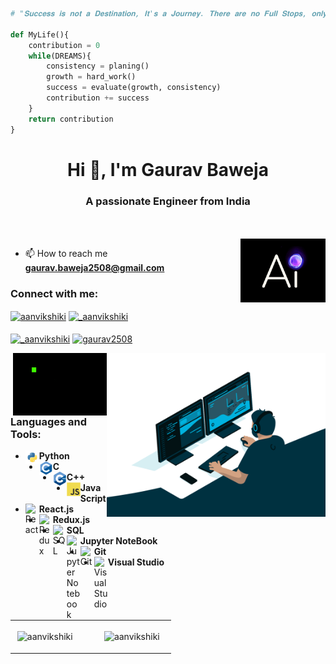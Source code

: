 ````python
# "𝐒𝐮𝐜𝐜𝐞𝐬𝐬 𝐢𝐬 𝐧𝐨𝐭 𝐚 𝐃𝐞𝐬𝐭𝐢𝐧𝐚𝐭𝐢𝐨𝐧, 𝐈𝐭'𝐬 𝐚 𝐉𝐨𝐮𝐫𝐧𝐞𝐲. 𝐓𝐡𝐞𝐫𝐞 𝐚𝐫𝐞 𝐧𝐨 𝐅𝐮𝐥𝐥 𝐒𝐭𝐨𝐩𝐬, 𝐨𝐧𝐥𝐲 𝐂𝐨𝐦𝐦𝐚𝐬."

def MyLife(){
    contribution = 0
    while(DREAMS){
        consistency = planing()
        growth = hard_work()
        success = evaluate(growth, consistency)
        contribution += success
    }
    return contribution
}

````
<h1 align="center">Hi 👋, I'm Gaurav Baweja</h1>
<h3 align="center">A passionate Engineer from India</h3>
<br>

<br>
<img align="right" src='https://github.com/Aanvikshiki/Aanvikshiki/blob/main/ai.gif' align='right' width='27%'>

- 📫 How to reach me **gaurav.baweja2508@gmail.com**

<h3 align="left">Connect with me:</h3>
<p align="left">
<a href="https://linkedin.com/in/aanvikshiki" target="blank"><img align="center" src="https://raw.githubusercontent.com/rahuldkjain/github-profile-readme-generator/master/src/images/icons/Social/linked-in-alt.svg" alt="aanvikshiki" height="30" width="40" /></a>
<a href="https://instagram.com/_aanvikshiki" target="blank"><img align="center" src="https://raw.githubusercontent.com/rahuldkjain/github-profile-readme-generator/master/src/images/icons/Social/instagram.svg" alt="_aanvikshiki" height="30" width="40" /></a>
<br><br>
<a href="https://leetcode.com/aanvikshiki/" target="blank"><img align="center" src="https://upload.wikimedia.org/wikipedia/commons/1/19/LeetCode_logo_black.png" alt="_aanvikshiki" height="30" width="40" /></a>
<a href="https://www.codechef.com/users/gaurav2508" target="blank"><img align="center" src="https://cdn.jsdelivr.net/npm/simple-icons@3.1.0/icons/codechef.svg" alt="gaurav2508" height="30" width="40" /></a>
</p>
<img align="right" width="350" alt="Code" src="https://github.com/Aanvikshiki/Aanvikshiki/blob/main/code.gif"/>

<img align="right" width="150" height="100" src="https://github.com/Aanvikshiki/Aanvikshiki/blob/main/function.gif"/>


<h3 align="left">Languages and Tools:</h3>

- <img align="left" alt="Python" width="22px" src="https://raw.githubusercontent.com/github/explore/80688e429a7d4ef2fca1e82350fe8e3517d3494d/topics/python/python.png" />  **Python**
- <img align="left" alt="C" width="22px" src="https://raw.githubusercontent.com/devicons/devicon/master/icons/c/c-original.svg" />   **C**
- <img align="left" alt="C++" width="22px" src="https://raw.githubusercontent.com/devicons/devicon/master/icons/cplusplus/cplusplus-original.svg" />   **C++**
- <img align="left" alt="JS" width="22px" src="https://raw.githubusercontent.com/devicons/devicon/master/icons/javascript/javascript-original.svg" />  **Java Script**
- <img align="left" alt="React" width="22px" src="https://upload.wikimedia.org/wikipedia/commons/thumb/a/a7/React-icon.svg/1024px-React-icon.svg.png?20220125121207" />  **React.js**
- <img align="left" alt="Redux" width="22px" src="https://upload.wikimedia.org/wikipedia/commons/4/49/Redux.png" />  **Redux.js**
- <img align="left" alt="SQL" width="22px" src="https://image.flaticon.com/icons/png/128/2772/2772128.png" />  **SQL**
- <img align="left" alt="Jupyter Notebook" width="22px" src="https://www.vectorlogo.zone/logos/jupyter/jupyter-icon.svg" /> **Jupyter NoteBook**
- <img align="left" alt="Git" width="22px" src="https://logo.letskhabar.com/img/?tool=git" /> **Git**
- <img align="left" alt="Visual Studio" width="22px" src="https://cdn.jsdelivr.net/npm/simple-icons@v3/icons/visualstudio.svg"/>  **Visual Studio**




<table width="100%"> 
  <tr>
    <td width="50%">
      <p>&nbsp;<img align="center" src="https://github-readme-stats.vercel.app/api?username=aanvikshiki&show_icons=true&locale=en" alt="aanvikshiki" /></p>
    </td>
    <td width="40%">
      <p><img align="center" src="https://github-readme-stats.vercel.app/api/top-langs?username=aanvikshiki&show_icons=true&locale=en&layout=compact" alt="aanvikshiki" /></p>
    </td>
  </tr>
</table>
